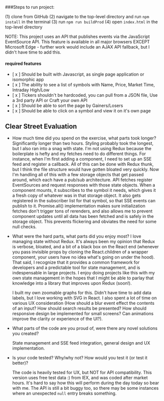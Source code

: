 ###Steps to run project:

(1) clone from GitHub
(2) navigate to the top-level directory and run `npm install` in the terminal
(3) run `npm run buildProd`
(4) open `index.html` in the top-level directory

NOTE: This project uses an API that publishes events via the JavaScript EventSource API. This feature is available in all major browsers EXCEPT Microsoft Edge - further work would include an AJAX API fallback, but I didn't have time to add this.


#### required features
- [ x ] Should be built with Javascript, as single page application or isomorphic app
- [ x ] The ability to see a list of symbols with Name, Price, Market Time, Intraday High/Low
- [ x ] Tickers shouldn't be hardcoded, you can pull from a JSON file, Use a 3rd party API or Craft your own API
- [ x ] Should be able to sort the page by Gainers/Losers
- [ x ] Should be able to click on a symbol and view it on it's own page

## Clear Street Evaluation
- How much time did you spend on the exercise, what parts took longer?
  Significantly longer than two hours. Styling probably took the longest, but I also ran into a snag with state. I'm not using Redux because the boilerplate is hefty and my fetches need to do different things. For instance, when I'm first adding a component, I need to set up an SSE feed and register a callback. All of this can be done with Redux thunk, but I think the file structure would have gotten bloated very quickly. Now I'm handling all of this with a few storage objects that get passed around, which each have a pub/sub architecture. API fetches register EventSources and request responses with those state objects. When a component mounts, it subscribes to the symbol it needs, which gives it a fresh copy of whatever was in that storage object. It also gets registered in the subscriber list for that symbol, so that SSE events can publish to it. Promise.all() implementation makes sure initialization fetches don't trigger tons of rerenders, and also allows me to prevent component updates until all data has been fetched and is safely in the storage object. This prevents flickering and obviates the need for some null checks.

- What were the hard parts, what parts did you enjoy most?
  I love managing state without Redux. It's always been my opinion that Redux is verbose, bloated, and a bit of a black box on the React end (whenever you pass invisible props by cloning the React.children of a wrapper component, your users have no idea what's going on under the hood). That said, I recognize that it provides a common framework for developers and a predictable tool for state management, and is indespensable in large projects. I enjoy doing projects like this with my own state management in the hopes that I might be able to parlay that knowledge into a library that improves upon Redux (soon!).

  I built my own zoomable graphs for this. Didn't have time to add data labels, but I love working with SVG in React. I also spent a lot of time on various UX consideration (How should a blur event effect the contents of an input? How should search results be presented? How should responsive design be implemented for small screens? Can animations improve the clarity or experience of the UI?).

- What parts of the code are you proud of, were there any novel solutions you created?

  State management and SSE feed integration, general design and UX implementation.

- Is your code tested? Why/why not? How would you test it (or test it better)?

  The code is heavily tested for UX, but NOT for API compatibility. This version uses free test data :) from IEX, and was coded after market hours. It's hard to say how this will perform during the day today so bear with me. The API is still a bit buggy too, so there may be some instances where an unexpected `null` entry breaks something.
